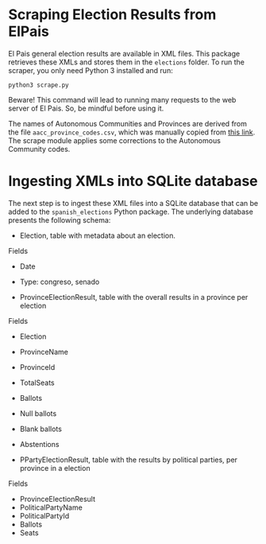 # Scraping Election Results from ElPais

El Pais general election results are available in XML files.
This package retrieves these XMLs and stores them in
the `elections` folder. To run the scraper, you only need Python 3 installed
and run:
```
python3 scrape.py
```
Beware! This command will lead to running many requests to
the web server of El Pais. So, be mindful before using it.

The names of Autonomous Communities and Provinces are derived from the file
`aacc_province_codes.csv`, which was manually copied from [this link](
  https://www.ine.es/en/daco/daco42/codmun/cod_ccaa_provincia_en.htm
  ). The scrape module applies some corrections to the Autonomous Community
  codes.

# Ingesting XMLs into SQLite database

The next step is to ingest these XML files into a SQLite database that can be added to the `spanish_elections` Python package. The underlying database presents the following schema:

- Election, table with metadata about an election.

Fields
  - Date
  - Type: congreso, senado


- ProvinceElectionResult, table with the overall results in a province per election

Fields
  - Election
  - ProvinceName
  - ProvinceId
  - TotalSeats
  - Ballots
  - Null ballots
  - Blank ballots
  - Abstentions

- PPartyElectionResult, table with the results by political parties, per province in a election

Fields
  - ProvinceElectionResult
  - PoliticalPartyName
  - PoliticalPartyId
  - Ballots
  - Seats